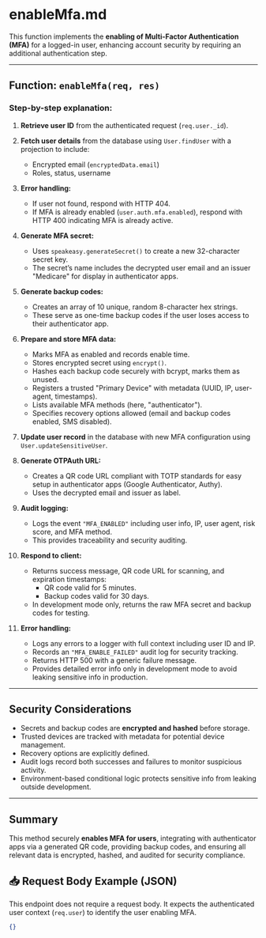 # enableMfa.md

This function implements the **enabling of Multi-Factor Authentication (MFA)** for a logged-in user, enhancing account security by requiring an additional authentication step.

---

## Function: `enableMfa(req, res)`

### Step-by-step explanation:

1. **Retrieve user ID** from the authenticated request (`req.user._id`).

2. **Fetch user details** from the database using `User.findUser` with a projection to include:
   - Encrypted email (`encryptedData.email`)
   - Roles, status, username

3. **Error handling:**
   - If user not found, respond with HTTP 404.
   - If MFA is already enabled (`user.auth.mfa.enabled`), respond with HTTP 400 indicating MFA is already active.

4. **Generate MFA secret:**
   - Uses `speakeasy.generateSecret()` to create a new 32-character secret key.
   - The secret’s name includes the decrypted user email and an issuer "Medicare" for display in authenticator apps.

5. **Generate backup codes:**
   - Creates an array of 10 unique, random 8-character hex strings.
   - These serve as one-time backup codes if the user loses access to their authenticator app.

6. **Prepare and store MFA data:**
   - Marks MFA as enabled and records enable time.
   - Stores encrypted secret using `encrypt()`.
   - Hashes each backup code securely with bcrypt, marks them as unused.
   - Registers a trusted "Primary Device" with metadata (UUID, IP, user-agent, timestamps).
   - Lists available MFA methods (here, "authenticator").
   - Specifies recovery options allowed (email and backup codes enabled, SMS disabled).

7. **Update user record** in the database with new MFA configuration using `User.updateSensitiveUser`.

8. **Generate OTPAuth URL:**
   - Creates a QR code URL compliant with TOTP standards for easy setup in authenticator apps (Google Authenticator, Authy).
   - Uses the decrypted email and issuer as label.

9. **Audit logging:**
   - Logs the event `"MFA_ENABLED"` including user info, IP, user agent, risk score, and MFA method.
   - This provides traceability and security auditing.

10. **Respond to client:**
    - Returns success message, QR code URL for scanning, and expiration timestamps:
      - QR code valid for 5 minutes.
      - Backup codes valid for 30 days.
    - In development mode only, returns the raw MFA secret and backup codes for testing.

11. **Error handling:**
    - Logs any errors to a logger with full context including user ID and IP.
    - Records an `"MFA_ENABLE_FAILED"` audit log for security tracking.
    - Returns HTTP 500 with a generic failure message.
    - Provides detailed error info only in development mode to avoid leaking sensitive info in production.

---

## Security Considerations

- Secrets and backup codes are **encrypted and hashed** before storage.
- Trusted devices are tracked with metadata for potential device management.
- Recovery options are explicitly defined.
- Audit logs record both successes and failures to monitor suspicious activity.
- Environment-based conditional logic protects sensitive info from leaking outside development.

---

## Summary

This method securely **enables MFA for users**, integrating with authenticator apps via a generated QR code, providing backup codes, and ensuring all relevant data is encrypted, hashed, and audited for security compliance.

## 📥 Request Body Example (JSON)

This endpoint does not require a request body. It expects the authenticated user context (`req.user`) to identify the user enabling MFA.

```json
{}

